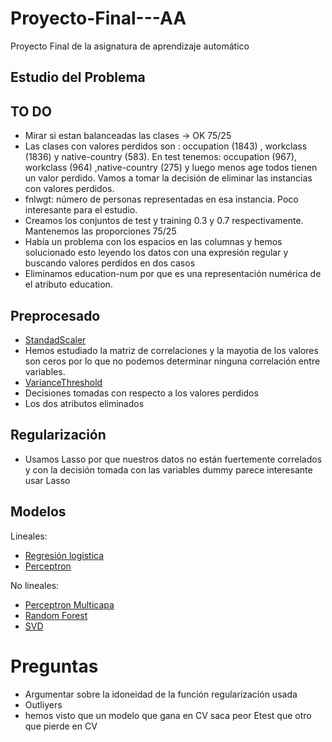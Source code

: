 # Proyecto-Final---AA

Proyecto Final de la asignatura de aprendizaje automático

## Estudio del Problema



## TO DO

- Mirar si estan balanceadas las clases -> OK 75/25
- Las clases con valores perdidos son : occupation (1843) , workclass (1836) y native-country (583). En test tenemos: occupation (967), workclass (964) ,native-country (275) y luego menos age todos tienen un valor perdido. Vamos a tomar la decisión de eliminar las instancias con valores perdidos.
- fnlwgt: número de personas representadas en esa instancia. Poco interesante para el estudio.
- Creamos los conjuntos de test y training 0.3 y 0.7 respectivamente. Mantenemos las proporciones 75/25
- Había un problema con los espacios en las columnas y hemos solucionado esto leyendo los datos con una expresión regular y buscando valores
  perdidos en dos casos
- Eliminamos education-num por que es una representación numérica de el atributo education.


## Preprocesado

- [StandadScaler](https://scikit-learn.org/stable/modules/generated/sklearn.preprocessing.StandardScaler.html)
- Hemos estudiado la matriz de correlaciones y la mayotia de los valores son ceros por lo que no podemos determinar ninguna correlación entre variables.
- [VarianceThreshold](https://scikit-learn.org/stable/modules/generated/sklearn.feature_selection.VarianceThreshold.html)
- Decisiones tomadas con respecto a los valores perdidos
- Los dos atributos eliminados

## Regularización

- Usamos Lasso por que nuestros datos no están fuertemente correlados y con la decisión tomada con las variables dummy parece interesante usar Lasso

## Modelos 

Lineales:

- [Regresión logistica](https://scikit-learn.org/stable/modules/generated/sklearn.linear_model.LogisticRegression.html)
- [Perceptron](https://scikit-learn.org/stable/modules/generated/sklearn.linear_model.Perceptron.html)

No lineales:

- [Perceptron Multicapa](https://scikit-learn.org/stable/modules/generated/sklearn.neural_network.MLPClassifier.html)
- [Random Forest](https://scikit-learn.org/stable/modules/generated/sklearn.ensemble.RandomForestClassifier.html)
- [SVD](https://scikit-learn.org/stable/modules/generated/sklearn.svm.SVC.html)

# Preguntas
- Argumentar sobre la idoneidad de la función regularización usada 
- Outliyers
- hemos visto que un modelo que gana en CV saca peor Etest que otro que pierde en CV